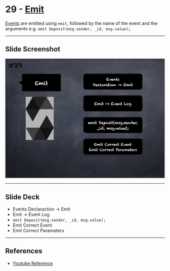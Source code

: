 # 29 - [Emit](Emit.md)
[Events](Events.md) are emitted using `emit`, followed by the name of the event and the arguments e.g. `emit Deposit(msg.sender, _id, msg.value);`

___
## Slide Screenshot
![029.png](../images/solidity101/029.png)
___
## Slide Deck
- Events Declaraction -> Emit
- Emit -> Event Log
- `emit Deposit(msg.sender, _id, msg.value);`
- Emit Correct Event
- Emit Correct Parameters
___
## References
- [Youtube Reference](https://youtu.be/TCl1IcGl_3I?t=693)


